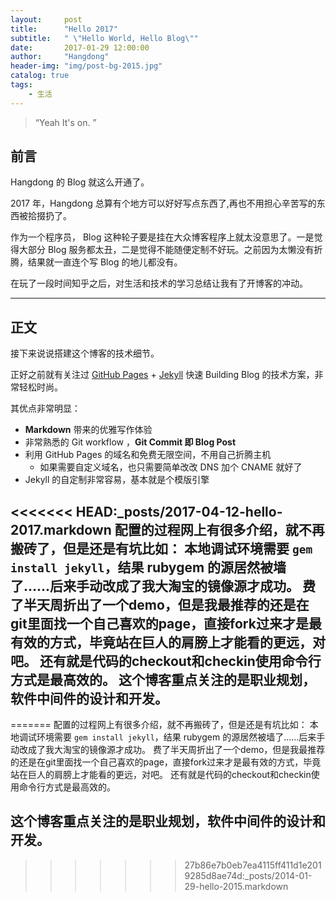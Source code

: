```yaml
---
layout:     post
title:      "Hello 2017"
subtitle:   " \"Hello World, Hello Blog\""
date:       2017-01-29 12:00:00
author:     "Hangdong"
header-img: "img/post-bg-2015.jpg"
catalog: true
tags:
    - 生活
---
```


> “Yeah It's on. ”


## 前言

Hangdong 的 Blog 就这么开通了。

2017 年，Hangdong 总算有个地方可以好好写点东西了,再也不用担心辛苦写的东西被拾掇扔了。

作为一个程序员， Blog 这种轮子要是挂在大众博客程序上就太没意思了。一是觉得大部分 Blog 服务都太丑，二是觉得不能随便定制不好玩。之前因为太懒没有折腾，结果就一直连个写 Blog 的地儿都没有。

在玩了一段时间知乎之后，对生活和技术的学习总结让我有了开博客的冲动。

---

## 正文

接下来说说搭建这个博客的技术细节。  

正好之前就有关注过 [GitHub Pages](https://pages.github.com/) + [Jekyll](http://jekyllrb.com/) 快速 Building Blog 的技术方案，非常轻松时尚。

其优点非常明显：

* **Markdown** 带来的优雅写作体验
* 非常熟悉的 Git workflow ，**Git Commit 即 Blog Post**
* 利用 GitHub Pages 的域名和免费无限空间，不用自己折腾主机
	* 如果需要自定义域名，也只需要简单改改 DNS 加个 CNAME 就好了 
* Jekyll 的自定制非常容易，基本就是个模版引擎

<<<<<<< HEAD:_posts/2017-04-12-hello-2017.markdown
    配置的过程网上有很多介绍，就不再搬砖了，但是还是有坑比如：
本地调试环境需要 `gem install jekyll`，结果 rubygem 的源居然被墙了……后来手动改成了我大淘宝的镜像源才成功。
费了半天周折出了一个demo，但是我最推荐的还是在git里面找一个自己喜欢的page，直接fork过来才是最有效的方式，毕竟站在巨人的肩膀上才能看的更远，对吧。
    还有就是代码的checkout和checkin使用命令行方式是最高效的。
    这个博客重点关注的是职业规划，软件中间件的设计和开发。
---
=======
配置的过程网上有很多介绍，就不再搬砖了，但是还是有坑比如：
本地调试环境需要 `gem install jekyll`，结果 rubygem 的源居然被墙了……后来手动改成了我大淘宝的镜像源才成功。
费了半天周折出了一个demo，但是我最推荐的还是在git里面找一个自己喜欢的page，直接fork过来才是最有效的方式，毕竟站在巨人的肩膀上才能看的更远，对吧。
还有就是代码的checkout和checkin使用命令行方式是最高效的。

这个博客重点关注的是职业规划，软件中间件的设计和开发。
---


>>>>>>> 27b86e7b0eb7ea4115ff411d1e2019285d8ae74d:_posts/2014-01-29-hello-2015.markdown
